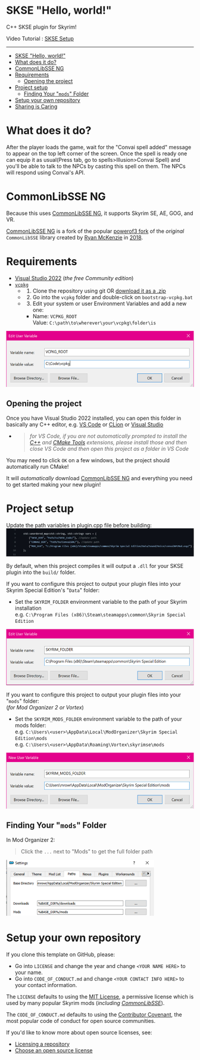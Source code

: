 # SKSE "Hello, world!"

C++ SKSE plugin for Skyrim!

Video Tutorial : [SKSE Setup](https://youtu.be/rTN9bAB2S9A)

---

- [SKSE "Hello, world!"](#skse-hello-world)
- [What does it do?](#what-does-it-do)
- [CommonLibSSE NG](#commonlibsse-ng)
- [Requirements](#requirements)
  - [Opening the project](#opening-the-project)
- [Project setup](#project-setup)
  - [Finding Your "`mods`" Folder](#finding-your-mods-folder)
- [Setup your own repository](#setup-your-own-repository)
- [Sharing is Caring](#sharing-is-caring)

# What does it do?

After the player loads the game, wait for the "Convai spell added" message to appear on the top left corner of the screen.
Once the spell is ready one can equip it as usual(Press tab, go to spells>Illusion>Convai Spell) and you'll be able to talk to the NPCs by casting this spell on them.
The NPCs will respond using Convai's API.

# CommonLibSSE NG

Because this uses [CommonLibSSE NG](https://github.com/CharmedBaryon/CommonLibSSE-NG), it supports Skyrim SE, AE, GOG, and VR.

[CommonLibSSE NG](https://github.com/CharmedBaryon/CommonLibSSE-NG) is a fork of the popular [powerof3 fork](https://github.com/powerof3/CommonLibSSE) of the _original_ `CommonLibSSE` library created by [Ryan McKenzie](https://github.com/Ryan-rsm-McKenzie) in [2018](https://github.com/Ryan-rsm-McKenzie/CommonLibSSE/commit/224773c424bdb8e36c761810cdff0fcfefda5f4a).

# Requirements

- [Visual Studio 2022](https://visualstudio.microsoft.com/) (_the free Community edition_)
- [`vcpkg`](https://github.com/microsoft/vcpkg)
  - 1. Clone the repository using git OR [download it as a .zip](https://github.com/microsoft/vcpkg/archive/refs/heads/master.zip)
  - 2. Go into the `vcpkg` folder and double-click on `bootstrap-vcpkg.bat`
  - 3. Edit your system or user Environment Variables and add a new one:
    - Name: `VCPKG_ROOT`  
      Value: `C:\path\to\wherever\your\vcpkg\folder\is`

<img src=".resources/VCPKG_ROOT.png" height="150">

## Opening the project

Once you have Visual Studio 2022 installed, you can open this folder in basically any C++ editor, e.g. [VS Code](https://code.visualstudio.com/) or [CLion](https://www.jetbrains.com/clion/) or [Visual Studio](https://visualstudio.microsoft.com/)
- > _for VS Code, if you are not automatically prompted to install the [C++](https://marketplace.visualstudio.com/items?itemName=ms-vscode.cpptools) and [CMake Tools](https://marketplace.visualstudio.com/items?itemName=ms-vscode.cmake-tools) extensions, please install those and then close VS Code and then open this project as a folder in VS Code_

You may need to click `OK` on a few windows, but the project should automatically run CMake!

It will _automatically_ download [CommonLibSSE NG](https://github.com/CharmedBaryon/CommonLibSSE-NG) and everything you need to get started making your new plugin!

# Project setup

Update the path variables in plugin.cpp file before building:
![ScreenShot](.resources/pic1.jpg)

By default, when this project compiles it will output a `.dll` for your SKSE plugin into the `build/` folder.

If you want to configure this project to output your plugin files
into your Skyrim Special Edition's "`Data`" folder:

- Set the `SKYRIM_FOLDER` environment variable to the path of your Skyrim installation  
  e.g. `C:\Program Files (x86)\Steam\steamapps\common\Skyrim Special Edition`

<img src=".resources/SKYRIM_FOLDER.png" height="150">

If you want to configure this project to output your plugin files
into your "`mods`" folder:  
(_for Mod Organizer 2 or Vortex_)

- Set the `SKYRIM_MODS_FOLDER` environment variable to the path of your mods folder:  
  e.g. `C:\Users\<user>\AppData\Local\ModOrganizer\Skyrim Special Edition\mods`  
  e.g. `C:\Users\<user>\AppData\Roaming\Vortex\skyrimse\mods`

<img src=".resources/SKYRIM_MODS_FOLDER.png" height="150">

## Finding Your "`mods`" Folder

In Mod Organizer 2:

> Click the `...` next to "Mods" to get the full folder path

<img src=".resources/MO2SettingsModsFolder.png" height="150">

# Setup your own repository

If you clone this template on GitHub, please:

- Go into `LICENSE` and change the year and change `<YOUR NAME HERE>` to your name.
- Go into `CODE_OF_CONDUCT.md` and change `<YOUR CONTACT INFO HERE>` to your contact information.

The `LICENSE` defaults to using the [MIT License](https://choosealicense.com/licenses/mit/), a permissive license which is used by many popular Skyrim mods (_including [CommonLibSSE](https://github.com/Ryan-rsm-McKenzie/CommonLibSSE)_).

The `CODE_OF_CONDUCT.md` defaults to using the [Contributor Covenant](https://www.contributor-covenant.org/), the most popular code of conduct for open source communities.

If you'd like to know more about open source licenses, see:
- [Licensing a repository](https://docs.github.com/en/repositories/managing-your-repositorys-settings-and-features/customizing-your-repository/licensing-a-repository)
- [Choose an open source license](https://choosealicense.com/)
